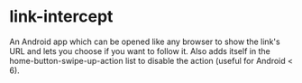 # link-intercept
An Android app which can be opened like any browser to show the link's URL and lets you choose if you want to follow it. Also adds itself in the home-button-swipe-up-action list to disable the action (useful for Android &lt; 6).
